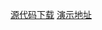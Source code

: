 [源代码下载](https://github.com/harryluo163/toutiao/tree/一串JS代码搞定Table转excel表下载)
[演示地址](http://47.105.36.188:3030/toutiao/一串JS代码搞定Table转excel表下载/index.html)